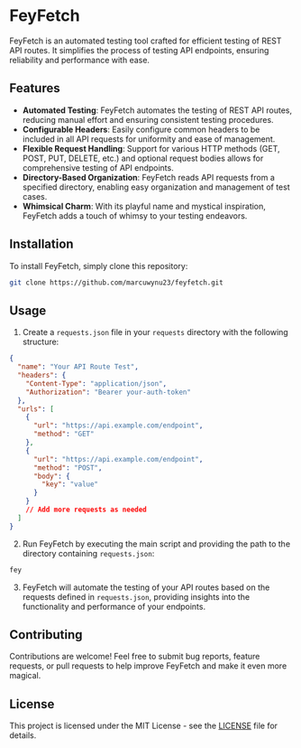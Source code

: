 # FeyFetch

FeyFetch is an automated testing tool crafted for efficient testing of REST API routes. It simplifies the process of testing API endpoints, ensuring reliability and performance with ease.

## Features

- **Automated Testing**: FeyFetch automates the testing of REST API routes, reducing manual effort and ensuring consistent testing procedures.
- **Configurable Headers**: Easily configure common headers to be included in all API requests for uniformity and ease of management.
- **Flexible Request Handling**: Support for various HTTP methods (GET, POST, PUT, DELETE, etc.) and optional request bodies allows for comprehensive testing of API endpoints.
- **Directory-Based Organization**: FeyFetch reads API requests from a specified directory, enabling easy organization and management of test cases.
- **Whimsical Charm**: With its playful name and mystical inspiration, FeyFetch adds a touch of whimsy to your testing endeavors.

## Installation

To install FeyFetch, simply clone this repository:

```bash
git clone https://github.com/marcuwynu23/feyfetch.git
```

## Usage

1. Create a `requests.json` file in your `requests` directory with the following structure:

```json
{
  "name": "Your API Route Test",
  "headers": {
    "Content-Type": "application/json",
    "Authorization": "Bearer your-auth-token"
  },
  "urls": [
    {
      "url": "https://api.example.com/endpoint",
      "method": "GET"
    },
    {
      "url": "https://api.example.com/endpoint",
      "method": "POST",
      "body": {
        "key": "value"
      }
    }
    // Add more requests as needed
  ]
}
```

2. Run FeyFetch by executing the main script and providing the path to the directory containing `requests.json`:

```bash
fey
```

3. FeyFetch will automate the testing of your API routes based on the requests defined in `requests.json`, providing insights into the functionality and performance of your endpoints.

## Contributing

Contributions are welcome! Feel free to submit bug reports, feature requests, or pull requests to help improve FeyFetch and make it even more magical.

## License

This project is licensed under the MIT License - see the [LICENSE](LICENSE) file for details.
